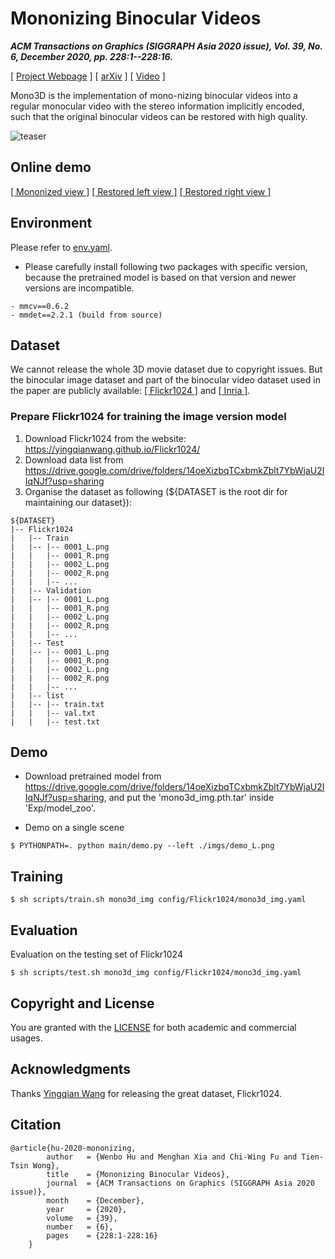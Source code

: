 # Mononizing Binocular Videos

***ACM Transactions on Graphics (SIGGRAPH Asia 2020 issue), Vol. 39, No. 6, December 2020, pp. 228:1--228:16.***

[ [Project Webpage](https://wbhu.github.io/projects/Mono3D) ]    [ [arXiv](https://arxiv.org/abs/2009.01424) ]    [ [Video](https://youtu.be/rbZR_sF9B5E?list=PL3zJztb9e6XVa266_SeX0Dj66Vjy5f720) ]

Mono3D is the implementation of mono-nizing binocular videos into a regular monocular video with the stereo information implicitly encoded, such that the original binocular videos can be restored with high quality.

![teaser](imgs/teaser.jpg)



## Online demo

[[ Mononized view ]](https://wbhu.github.io/projects/Mono3D/demo/demo_mononize.html)  [[ Restored left view ]](https://wbhu.github.io/projects/Mono3D/demo/demo_restoreL.html)  [[ Restored right view ]](https://wbhu.github.io/projects/Mono3D/demo/demo_restoreR.html)  



## Environment

Please refer to [env.yaml](./env.yaml).

- Please carefully install following two packages with specific version, because the pretrained model is based on that version and newer versions are incompatible.
```
- mmcv==0.6.2
- mmdet==2.2.1 (build from source)
```


## Dataset

We cannot release the whole 3D movie dataset due to copyright issues. But the binocular image dataset and part of the binocular video dataset used in the paper are publicly available: [[ Flickr1024 ]](https://yingqianwang.github.io/Flickr1024/) and [[ Inria ]](https://www.di.ens.fr/willow/research/stereoseg/).



### Prepare Flickr1024 for training the image version model

1. Download Flickr1024 from the website: https://yingqianwang.github.io/Flickr1024/
2. Download data list from https://drive.google.com/drive/folders/14oeXizbqTCxbmkZblt7YbWjaU2IIqNJf?usp=sharing
3. Organise the dataset as following (${DATASET is the root dir for maintaining our dataset}):

  ```
${DATASET}  
|-- Flickr1024  
|   |-- Train  
|   |-- |-- 0001_L.png  
|   |   |-- 0001_R.png
|   |   |-- 0002_L.png  
|   |   |-- 0002_R.png
|   |   |-- ...
|   |-- Validation  
|   |-- |-- 0001_L.png  
|   |   |-- 0001_R.png
|   |   |-- 0002_L.png  
|   |   |-- 0002_R.png
|   |   |-- ...
|   |-- Test 
|   |-- |-- 0001_L.png  
|   |   |-- 0001_R.png
|   |   |-- 0002_L.png  
|   |   |-- 0002_R.png
|   |   |-- ...
|   |-- list  
|   |-- |-- train.txt
|   |   |-- val.txt
|   |   |-- test.txt  
  ```



## Demo

- Download pretrained model from https://drive.google.com/drive/folders/14oeXizbqTCxbmkZblt7YbWjaU2IIqNJf?usp=sharing, and put the 'mono3d_img.pth.tar' inside 'Exp/model_zoo'.

- Demo on a single scene

```shell
$ PYTHONPATH=. python main/demo.py --left ./imgs/demo_L.png
```



## Training

```
$ sh scripts/train.sh mono3d_img config/Flickr1024/mono3d_img.yaml
```



## Evaluation

Evaluation on the testing set of Flickr1024

```shell
$ sh scripts/test.sh mono3d_img config/Flickr1024/mono3d_img.yaml
```



## Copyright and License

You are granted with the [LICENSE](./LICENSE) for both academic and commercial usages.



## Acknowledgments

Thanks [Yingqian Wang](https://yingqianwang.github.io) for releasing the great dataset, Flickr1024.



## Citation

```
@article{hu-2020-mononizing,
        author   = {Wenbo Hu and Menghan Xia and Chi-Wing Fu and Tien-Tsin Wong},
        title    = {Mononizing Binocular Videos},
        journal  = {ACM Transactions on Graphics (SIGGRAPH Asia 2020 issue)},
        month    = {December},
        year     = {2020},
        volume   = {39},
        number   = {6},
        pages    = {228:1-228:16}
    }
```

  



